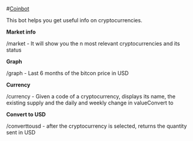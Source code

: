 #[Coinbot](telegram.me/CoBase_bot)

This bot helps you get useful info on cryptocurrencies. 

**Market info**

 /market - It will show you the n most relevant cryptocurrencies and its status 
 
 
**Graph**

 /graph - Last 6 months of the bitcon price in USD
 
 
**Currency**

 /currency - Given a code of a cryptocurrency, displays its name, the existing supply and the daily and weekly change in valueConvert to 


**Convert to USD** 

 /converttousd - after the cryptocurrency is selected, returns the quantity sent in USD

